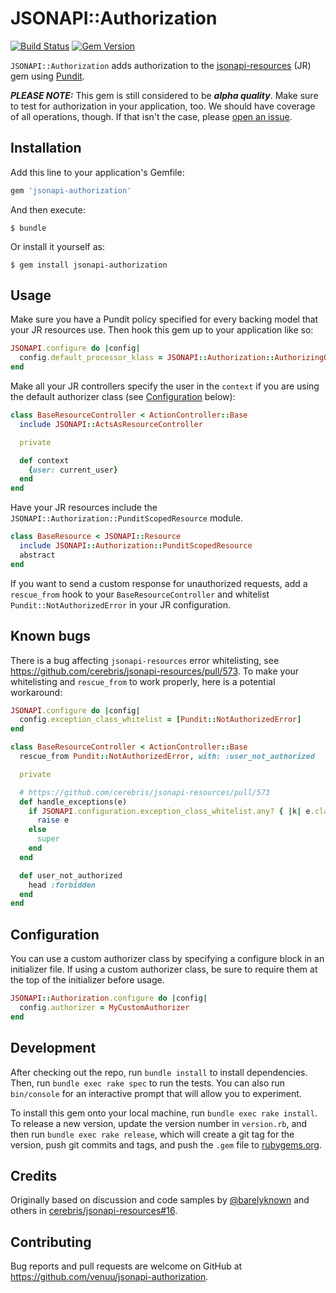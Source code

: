 # JSONAPI::Authorization

[![Build Status](https://img.shields.io/travis/venuu/jsonapi-authorization/master.svg?style=flat&maxAge=3600)](https://travis-ci.org/venuu/jsonapi-authorization) [![Gem Version](https://img.shields.io/gem/v/jsonapi-authorization.svg?style=flat&maxAge=3600)](https://rubygems.org/gems/jsonapi-authorization)

`JSONAPI::Authorization` adds authorization to the [jsonapi-resources][jr] (JR) gem using [Pundit][pundit].

***PLEASE NOTE:*** This gem is still considered to be ***alpha quality***. Make sure to test for authorization in your application, too. We should have coverage of all operations, though. If that isn't the case, please [open an issue][issues].

  [jr]: https://github.com/cerebris/jsonapi-resources "A resource-focused Rails library for developing JSON API compliant servers."
  [pundit]: https://github.com/elabs/pundit "Minimal authorization through OO design and pure Ruby classes"
  [issues]: https://github.com/venuu/jsonapi-authorization/issues

## Installation

Add this line to your application's Gemfile:

```ruby
gem 'jsonapi-authorization'
```

And then execute:

    $ bundle

Or install it yourself as:

    $ gem install jsonapi-authorization

## Usage

Make sure you have a Pundit policy specified for every backing model that your JR resources use. Then hook this gem up to your application like so:

```ruby
JSONAPI.configure do |config|
  config.default_processor_klass = JSONAPI::Authorization::AuthorizingOperationsProcessor
end
```

Make all your JR controllers specify the user in the `context` if you are using the default authorizer class (see [Configuration](#configuration) below):

```ruby
class BaseResourceController < ActionController::Base
  include JSONAPI::ActsAsResourceController

  private

  def context
    {user: current_user}
  end
end
```

Have your JR resources include the `JSONAPI::Authorization::PunditScopedResource` module.

```ruby
class BaseResource < JSONAPI::Resource
  include JSONAPI::Authorization::PunditScopedResource
  abstract
end
```

If you want to send a custom response for unauthorized requests, add a `rescue_from` hook to your `BaseResourceController` and whitelist `Pundit::NotAuthorizedError` in your JR configuration.

## Known bugs

There is a bug affecting `jsonapi-resources` error whitelisting, see https://github.com/cerebris/jsonapi-resources/pull/573. To make your whitelisting and `rescue_from` to work properly, here is a potential workaround:

```ruby
JSONAPI.configure do |config|
  config.exception_class_whitelist = [Pundit::NotAuthorizedError]
end
```

```ruby
class BaseResourceController < ActionController::Base
  rescue_from Pundit::NotAuthorizedError, with: :user_not_authorized

  private

  # https://github.com/cerebris/jsonapi-resources/pull/573
  def handle_exceptions(e)
    if JSONAPI.configuration.exception_class_whitelist.any? { |k| e.class.ancestors.include?(k) }
      raise e
    else
      super
    end
  end

  def user_not_authorized
    head :forbidden
  end
end
```

## Configuration

You can use a custom authorizer class by specifying a configure block in an initializer file. If using a custom authorizer class, be sure to require them at the top of the initializer before usage.

```ruby
JSONAPI::Authorization.configure do |config|
  config.authorizer = MyCustomAuthorizer
end
```

## Development

After checking out the repo, run `bundle install` to install dependencies. Then, run `bundle exec rake spec` to run the tests. You can also run `bin/console` for an interactive prompt that will allow you to experiment.

To install this gem onto your local machine, run `bundle exec rake install`. To release a new version, update the version number in `version.rb`, and then run `bundle exec rake release`, which will create a git tag for the version, push git commits and tags, and push the `.gem` file to [rubygems.org](https://rubygems.org).

## Credits

Originally based on discussion and code samples by [@barelyknown](https://github.com/barelyknown) and others in [cerebris/jsonapi-resources#16](https://github.com/cerebris/jsonapi-resources/issues/16).

## Contributing

Bug reports and pull requests are welcome on GitHub at https://github.com/venuu/jsonapi-authorization.
